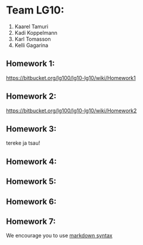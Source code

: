 # Team LG10:
1. Kaarel Tamuri
2. Kadi Koppelmann
3. Karl Tomasson
4. Kelli Gagarina

## Homework 1:
https://bitbucket.org/lg100/lg10-lg10/wiki/Homework1 

## Homework 2:
https://bitbucket.org/lg100/lg10-lg10/wiki/Homework2

## Homework 3:
tereke ja
tsau!

## Homework 4:
<Links to the solution>

## Homework 5:
<Links to the solution>

## Homework 6:
<Links to the solution>

## Homework 7:
<Links to the solution>

We encourage you to use [markdown syntax](https://confluence.atlassian.com/bitbucketserver/markdown-syntax-guide-776639995.html)